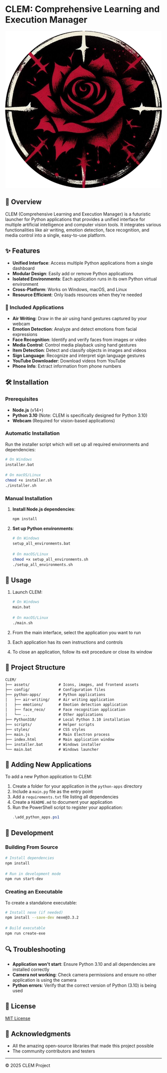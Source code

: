 # CLEM: Comprehensive Learning and Execution Manager

![CLEM Logo](assets/icons/logo.png)

## 🌟 Overview

CLEM (Comprehensive Learning and Execution Manager) is a futuristic launcher for Python applications that provides a unified interface for multiple artificial intelligence and computer vision tools. It integrates various functionalities like air writing, emotion detection, face recognition, and media control into a single, easy-to-use platform.

## ✨ Features

- **Unified Interface**: Access multiple Python applications from a single dashboard
- **Modular Design**: Easily add or remove Python applications
- **Isolated Environments**: Each application runs in its own Python virtual environment
- **Cross-Platform**: Works on Windows, macOS, and Linux
- **Resource Efficient**: Only loads resources when they're needed

### 📱 Included Applications

- **Air Writing**: Draw in the air using hand gestures captured by your webcam
- **Emotion Detection**: Analyze and detect emotions from facial expressions
- **Face Recognition**: Identify and verify faces from images or video
- **Media Control**: Control media playback using hand gestures
- **Item Detection**: Detect and classify objects in images and videos
- **Sign Language**: Recognize and interpret sign language gestures
- **YouTube Downloader**: Download videos from YouTube
- **Phone Info**: Extract information from phone numbers

## 🛠️ Installation

### Prerequisites

- **Node.js** (v14+)
- **Python 3.10** (Note: CLEM is specifically designed for Python 3.10)
- **Webcam** (Required for vision-based applications)

### Automatic Installation

Run the installer script which will set up all required environments and dependencies:

```bash
# On Windows
installer.bat

# On macOS/Linux
chmod +x installer.sh
./installer.sh
```

### Manual Installation

1. **Install Node.js dependencies**:
   ```bash
   npm install
   ```

2. **Set up Python environments**:
   ```bash
   # On Windows
   setup_all_environments.bat
   
   # On macOS/Linux
   chmod +x setup_all_environments.sh
   ./setup_all_environments.sh
   ```

## 🚀 Usage

1. Launch CLEM:
   ```bash
   # On Windows
   main.bat
   
   # On macOS/Linux
   ./main.sh
   ```

2. From the main interface, select the application you want to run
3. Each application has its own instructions and controls
4. To close an application, follow its exit procedure or close its window

## 📂 Project Structure

```
CLEM/
├── assets/             # Icons, images, and frontend assets
├── config/             # Configuration files
├── python-apps/        # Python applications
│   ├── air-writing/    # Air writing application
│   ├── emotions/       # Emotion detection application
│   ├── face_reco/      # Face recognition application
│   └── ...             # Other applications
├── Python310/          # Local Python 3.10 installation
├── scripts/            # Helper scripts
├── styles/             # CSS styles
├── main.js             # Main Electron process
├── index.html          # Main application window
├── installer.bat       # Windows installer
└── main.bat            # Windows launcher
```

## 🧩 Adding New Applications

To add a new Python application to CLEM:

1. Create a folder for your application in the `python-apps` directory
2. Include a `main.py` file as the entry point
3. Add a `requirements.txt` file listing all dependencies
4. Create a `README.md` to document your application
5. Run the PowerShell script to register your application:
   ```powershell
   .\add_python_apps.ps1
   ```

## 🔧 Development

### Building From Source

```bash
# Install dependencies
npm install

# Run in development mode
npm run start-dev
```

### Creating an Executable

To create a standalone executable:

```bash
# Install nexe (if needed)
npm install --save-dev nexe@3.3.2

# Build executable
npm run create-exe
```

## 🔍 Troubleshooting

- **Application won't start**: Ensure Python 3.10 and all dependencies are installed correctly
- **Camera not working**: Check camera permissions and ensure no other application is using the camera
- **Python errors**: Verify that the correct version of Python (3.10) is being used

## 📄 License

[MIT License](LICENSE.txt)

## 👏 Acknowledgments

- All the amazing open-source libraries that made this project possible
- The community contributors and testers

---

© 2025 CLEM Project
